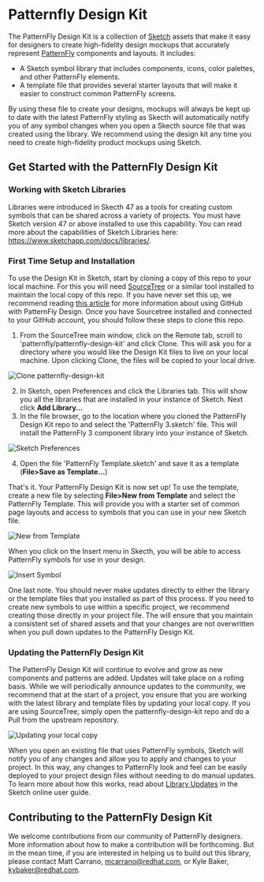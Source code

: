 # Patternfly Design Kit

The PatternFly Design Kit is a collection of [Sketch](https://www.sketchapp.com/) assets that make it easy for designers to create high-fidelity design mockups that accurately represent [PatternFly](http://patternfly.org) components and layouts. It includes:

* A Sketch symbol library that includes components, icons, color palettes, and other PatternFly elements.
* A template file that provides several starter layouts that will make it easier to construct common PatternFly screens.

By using these file to create your designs, mockups will always be kept up to date with the latest PatternFly styling as Skecth will automatically notify you of any symbol changes when you open a Skecth source file that was created using the library. We recommend using the design kit any time you need to create high-fidelity product mockups using Sketch. 

## Get Started with the PatternFly Design Kit

### Working with Sketch Libraries
Libraries were introduced in Skecth 47 as a tools for creating custom symbols that can be shared across a variety of projects. You must have Sketch version 47 or above installed to use this capability. You can read more about the capabilities of Sketch Libraries here: https://www.sketchapp.com/docs/libraries/.

### First Time Setup and Installation
To use the Design Kit in Sketch, start by cloning a copy of this repo to your local machine. For this you will need [SourceTree](https://www.sourcetreeapp.com/) or a similar tool installed to maintain the local copy of this repo. If you have never set this up, we recommend reading [this article](https://github.com/patternfly/patternfly-design/wiki/How-to-Setup-your-Contribution-Environment) for more information about using GitHub with PatternFly Design. Once you have Sourcetree installed and connected to your GitHub account, you should follow these steps to clone this repo.

1. From the SourceTree main window, click on the Remote tab, scroll to 'patternfly/patternfly-design-kit' and click Clone. This will ask you for a directory where you would like the Design Kit files to live on your local machine. Upon clicking Clone, the files will be copied to your local drive.

![Clone patternfly-design-kit](img/choose-repo.png)

2. In Sketch, open Preferences and click the Libraries tab. This will show you all the libraries that are installed in your instance of Sketch. Next click **Add Library...**
3. In the file browser, go to the location where you cloned the PatternFly Design Kit repo to and select the 'PatternFly 3.sketch' file. This will install the PatternFly 3 component library into your instance of Sketch. 

![Sketch Preferences](img/sketch-preferences.png)

4. Open the file 'PatternFly Template.sketch' and save it as a template (**File>Save as Template...**)

That's it. Your PatternFly Design Kit is now set up! To use the template, create a new file by selecting **File>New from Template** and select the PatternFly Template. This will provide you with a starter set of common page layouts and access to symbols that you can use in your new Sketch file. 

![New from Template](img/new-from-template.png)

When you click on the Insert menu in Skecth, you will be able to access PatternFly symbols for use in your design.

![Insert Symbol](img/insert-symbol.png)

One last note. You should never make updates directly to either the library or the template files that you installed as part of this process. If you need to create new symbols to use within a specific project, we recommend creating those directly in your project file. The will ensure that you maintain a consistent set of shared assets and that your changes are not overwritten when you pull down updates to the PatternFly Design Kit.

### Updating the PatternFly Design Kit
The PatternFly Design Kit will continue to evolve and grow as new components and patterns are added. Updates will take place on a rolling basis. While we will periodically announce updates to the community, we recommend that at the start of a project, you ensure that you are working with the latest library and template files by updating your local copy. If you are using SourceTree, simply open the patternfly-design-kit repo and do a Pull from the upstream repository.

![Updating your local copy](img/pull-from-upstream.png)

When you open an existing file that uses PatternFly symbols, Sketch will notify you of any changes and allow you to apply and changes to your project. In this way, any changes to PatternFly look and feel can be easily deployed to your project design files without needing to do manual updates. To learn more about how this works, read about [Library Updates](https://www.sketchapp.com/docs/libraries/library-updates) in the Sketch online user guide.

## Contributing to the PatternFly Design Kit
We welcome contributions from our community of PatternFly designers. More information about how to make a contribution will be forthcoming. But in the mean time, if you are interested in helping us to build out this library, please contact Matt Carrano, [mcarrano@redhat.com](mailto:mcarrano@redhat.com), or Kyle Baker, [kybaker@redhat.com](mailto:kybaker@redhat.com).
